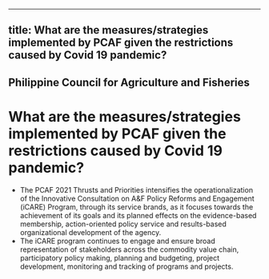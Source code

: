 --- 
 title: What are the measures/strategies implemented by PCAF given the restrictions caused by Covid 19 pandemic?
 ---

## Philippine Council for Agriculture and Fisheries

# What are the measures/strategies implemented by PCAF given the restrictions caused by Covid 19 pandemic?


 - The PCAF 2021 Thrusts and Priorities intensifies the operationalization of the Innovative Consultation on A&F Policy Reforms and Engagement (iCARE) Program, through its service brands, as it focuses towards the achievement of its goals and its planned effects on the evidence-based membership, action-oriented policy service and results-based organizational development of the agency. 
 - The iCARE program continues to engage and ensure broad representation of stakeholders across the commodity value chain, participatory policy making, planning and budgeting, project development, monitoring and tracking of programs and projects.
